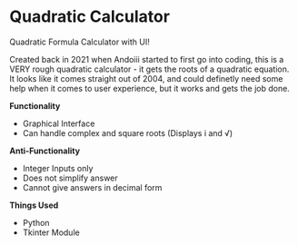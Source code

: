 # Quadratic Calculator
Quadratic Formula Calculator with UI!

Created back in 2021 when Andoiii started to first go into coding, this is a VERY rough quadratic calculator - it gets the roots of a quadratic equation. It looks like it comes straight out of 2004, 
and could definetly need some help when it comes to user experience, but it works and gets the job done.

**Functionality**
- Graphical Interface
- Can handle complex and square roots (Displays i and √)

**Anti-Functionality**
- Integer Inputs only
- Does not simplify answer
- Cannot give answers in decimal form

**Things Used**
- Python
- Tkinter Module
